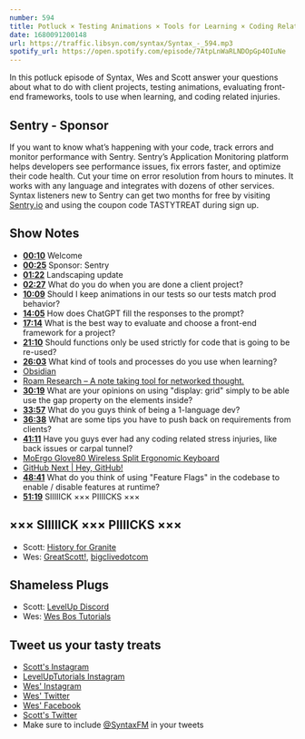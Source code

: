 ```yaml
---
number: 594
title: Potluck × Testing Animations × Tools for Learning × Coding Related Injuries
date: 1680091200148
url: https://traffic.libsyn.com/syntax/Syntax_-_594.mp3
spotify_url: https://open.spotify.com/episode/7AtpLnWaRLNDOpGp4OIuNe
---
```


In this potluck episode of Syntax, Wes and Scott answer your questions about what to do with client projects, testing animations, evaluating front-end frameworks, tools to use when learning, and coding related injuries.

## Sentry  - Sponsor

If you want to know what’s happening with your code, track errors and monitor performance with Sentry. Sentry’s Application Monitoring platform helps developers see performance issues, fix errors faster, and optimize their code health. Cut your time on error resolution from hours to minutes. It works with any language and integrates with dozens of other services. Syntax listeners new to Sentry can get two months for  free by visiting [Sentry.io](https://sentry.io) and using the coupon code TASTYTREAT during sign up.

## Show Notes

* **[00:10](#t=00:10)** Welcome
* **[00:25](#t=00:25)** Sponsor: Sentry
* **[01:22](#t=01:22)** Landscaping update
* **[02:27](#t=02:27)** What do you do when you are done a client project?
* **[10:09](#t=10:09)** Should I keep animations in our tests so our tests match prod behavior?
* **[14:05](#t=14:05)** How does ChatGPT fill the responses to the prompt?
* **[17:14](#t=17:14)** What is the best way to evaluate and choose a front-end framework for a project?
* **[21:10](#t=21:10)** Should functions only be used strictly for code that is going to be re-used?
* **[26:03](#t=26:03)** What kind of tools and processes do you use when learning?
* [Obsidian](https://obsidian.md/)
* [Roam Research – A note taking tool for networked thought.](https://roamresearch.com/)
* **[30:19](#t=30:19)** What are your opinions on using "display: grid" simply to be able use the gap property on the elements inside?
* **[33:57](#t=33:57)** What do you guys think of being a 1-language dev?
* **[36:38](#t=36:38)** What are some tips you have to push back on requirements from clients?
* **[41:11](#t=41:11)** Have you guys ever had any coding related stress injuries, like back issues or carpal tunnel?
* [MoErgo Glove80 Wireless Split Ergonomic Keyboard](https://www.moergo.com/)
* [GitHub Next | Hey, GitHub!](https://githubnext.com/projects/hey-github/)
* **[48:41](#t=48:41)** What do you think of using "Feature Flags" in the codebase to enable / disable features at runtime?
* **[51:19](#t=51:19)** SIIIIICK ××× PIIIICKS ×××

## ××× SIIIIICK ××× PIIIICKS ×××

* Scott: [History for Granite](https://www.youtube.com/@HistoryforGRANITE/)
* Wes: [GreatScott!](https://www.youtube.com/channel/UC6mIxFTvXkWQVEHPsEdflzQ), [bigclivedotcom](https://www.youtube.com/channel/UCtM5z2gkrGRuWd0JQMx76qA)

## Shameless Plugs

* Scott: [LevelUp Discord](https://discord.gg/W5y68HMfZV)
* Wes: [Wes Bos Tutorials](https://wesbos.com/courses)

## Tweet us your tasty treats

* [Scott's Instagram](https://www.instagram.com/stolinski/)
* [LevelUpTutorials Instagram](https://www.instagram.com/LevelUpTutorials/)
* [Wes' Instagram](https://www.instagram.com/wesbos/)
* [Wes' Twitter](https://twitter.com/wesbos)
* [Wes' Facebook](https://www.facebook.com/wesbos.developer)
* [Scott's Twitter](https://twitter.com/stolinski)
* Make sure to include [@SyntaxFM](https://twitter.com/SyntaxFM) in your tweets
